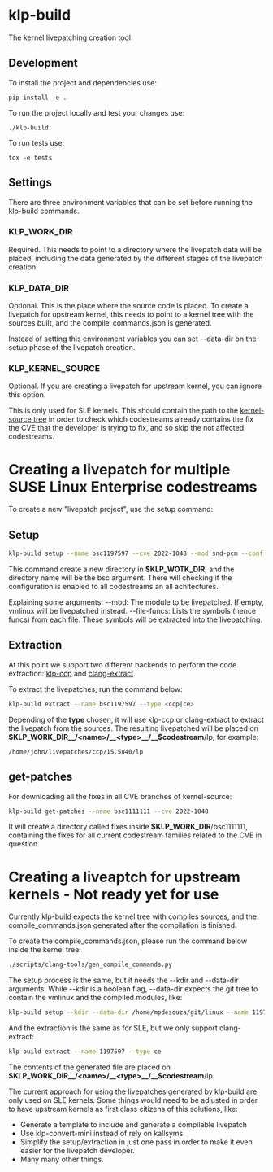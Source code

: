 # klp-build

The kernel livepatching creation tool

## Development

To install the project and dependencies use:

`pip install -e .`

To run the project locally and test your changes use:

`./klp-build`

To run tests use:

`tox -e tests`

## Settings
There are three environment variables that can be set before running the
klp-build commands.

### KLP_WORK_DIR
Required. This needs to point to a directory where the livepatch data will be
placed, including the data generated by the different stages of the livepatch
creation.

### KLP_DATA_DIR
Optional. This is the place where the source code is placed. To create a
livepatch for upstream kernel, this needs to point to a kernel tree with the
sources built, and the compile_commands.json is generated.

Instead of setting this environment variables you can set --data-dir on the
setup phase of the livepatch creation.

### KLP_KERNEL_SOURCE
Optional. If you are creating a livepatch for upstream kernel, you can ignore
this option.

This is only used for SLE kernels. This should contain the path to the
[kernel-source tree](https://github.com/SUSE/kernel-source) in order to check
which codestreams already contains the fix the CVE that the developer is trying
to fix, and so skip the not affected codestreams.

# Creating a livepatch for multiple SUSE Linux Enterprise codestreams
To create a new "livepatch project", use the setup command:


## Setup
```sh
klp-build setup --name bsc1197597 --cve 2022-1048 --mod snd-pcm --conf CONFIG_SND_PCM --file-funcs sound/core/pcm.c snd_pcm_attach_substream snd_pcm_detach_substream --codestreams '15.5'
```

This command create a new directory in __$KLP_WOTK_DIR__, and the directory
name will be the bsc argument. There will checking if the configuration is
enabled to all codestreams an all achitectures.

Explaining some arguments:
--mod: The module to be livepatched. If empty, vmlinux will be livepatched
       instead.
--file-funcs: Lists the symbols (hence funcs) from each file. These symbols will
be extracted into the livepatching.

## Extraction
At this point we support two different backends to perform the code extraction:
[klp-ccp](https://github.com/SUSE/klp-ccp) and [clang-extract](https://github.com/SUSE/clang-extract).

To extract the livepatches, run the command below:

```sh
klp-build extract --name bsc1197597 --type <ccp|ce>
```

Depending of the __type__ chosen, it will use klp-ccp or clang-extract to
extract the livepatch from the sources. The resulting livepatched will be placed
on __$KLP_WORK_DIR__/<name>/__<type>__/__$codestream__/lp, for example:

```
/home/john/livepatches/ccp/15.5u40/lp
```

## get-patches

For downloading all the fixes in all CVE branches of kernel-source:

```sh
klp-build get-patches --name bsc1111111 --cve 2022-1048
```

It will create a directory called fixes inside __$KLP_WORK_DIR__/bsc1111111,
containing the fixes for all current codestream families related to the CVE in
question.

# Creating a liveaptch for upstream kernels - Not ready yet for use
Currently klp-build expects the kernel tree with compiles sources, and the
compile_commands.json generated after the compilation is finished.

To create the compile_commands.json, please run the command below inside the
kernel tree:

```sh
./scripts/clang-tools/gen_compile_commands.py
```

The setup process is the same, but it needs the --kdir and --data-dir arguments.
While --kdir is a boolean flag, --data-dir expects the git tree to contain the
vmlinux and the compiled modules, like:

```sh
klp-build setup --kdir --data-dir /home/mpdesouza/git/linux --name 1197597 --cve 2022-1048 --mod snd-pcm --conf CONFIG_SND_PCM --file-funcs sound/core/pcm.c snd_pcm_attach_substream snd_pcm_detach_substream --codestreams '15.5'
```

And the extraction is the same as for SLE, but we only support clang-extract:
```sh
klp-build extract --name 1197597 --type ce
```

The contents of the generated file are placed
on __$KLP_WORK_DIR__/<name>/__<type>__/__$codestream__/lp.

The current approach for using the livepatches generated by klp-build are only
used on SLE kernels. Some things would need to be adjusted in order to have
upstream kernels as first class citizens of this solutions, like:

* Generate a template to include and generate a compilable livepatch
* Use klp-convert-mini instead of rely on kallsyms
* Simplify the setup/extraction in just one pass in order to make it even easier
  for the livepatch developer.
* Many many other things.
